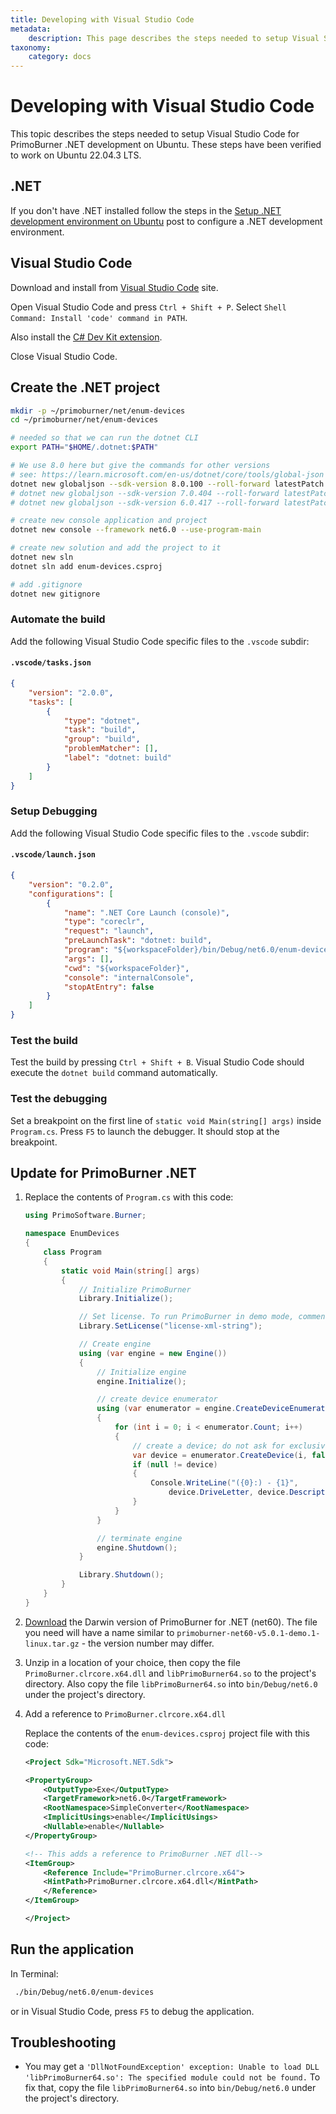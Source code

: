 ```yaml
---
title: Developing with Visual Studio Code
metadata:
    description: This page describes the steps needed to setup Visual Studio Code for PrimoBurner .NET development on Ubuntu
taxonomy:
    category: docs
---
```


# Developing with Visual Studio Code

This topic describes the steps needed to setup Visual Studio Code for PrimoBurner .NET development on Ubuntu. These steps have been verified to work on Ubuntu 22.04.3 LTS.

## .NET

If you don't have .NET installed follow the steps in the [Setup .NET development environment on Ubuntu](https://blog.primosoftware.com/setup-net-development-environment-ubuntu/) post to configure a .NET development environment. 

## Visual Studio Code

Download and install from [Visual Studio Code](https://code.visualstudio.com/download) site.

Open Visual Studio Code and press `Ctrl + Shift + P`. Select `Shell Command: Install 'code' command in PATH`. 

Also install the [C# Dev Kit extension](https://marketplace.visualstudio.com/items?itemName=ms-dotnettools.csdevkit).

Close Visual Studio Code.

## Create the .NET project 

```bash
mkdir -p ~/primoburner/net/enum-devices
cd ~/primoburner/net/enum-devices

# needed so that we can run the dotnet CLI
export PATH="$HOME/.dotnet:$PATH"

# We use 8.0 here but give the commands for other versions
# see: https://learn.microsoft.com/en-us/dotnet/core/tools/global-json 
dotnet new globaljson --sdk-version 8.0.100 --roll-forward latestPatch
# dotnet new globaljson --sdk-version 7.0.404 --roll-forward latestPatch
# dotnet new globaljson --sdk-version 6.0.417 --roll-forward latestPatch

# create new console application and project
dotnet new console --framework net6.0 --use-program-main 

# create new solution and add the project to it
dotnet new sln
dotnet sln add enum-devices.csproj

# add .gitignore
dotnet new gitignore
```

### Automate the build

Add the following Visual Studio Code specific files to the `.vscode` subdir:

#### `.vscode/tasks.json`

```json
{
    "version": "2.0.0",
    "tasks": [
        {
            "type": "dotnet",
            "task": "build",
            "group": "build",
            "problemMatcher": [],
            "label": "dotnet: build"
        }
    ]
}
```

### Setup Debugging

Add the following Visual Studio Code specific files to the `.vscode` subdir:

#### `.vscode/launch.json`

```json
{
    "version": "0.2.0",
    "configurations": [
        {
            "name": ".NET Core Launch (console)",
            "type": "coreclr",
            "request": "launch",
            "preLaunchTask": "dotnet: build",
            "program": "${workspaceFolder}/bin/Debug/net6.0/enum-devices.dll",
            "args": [],
            "cwd": "${workspaceFolder}",
            "console": "internalConsole",
            "stopAtEntry": false
        }
    ]
}
```

### Test the build

Test the build by pressing `Ctrl + Shift + B`. Visual Studio Code should execute the `dotnet build` command automatically.

### Test the debugging

Set a breakpoint on the first line of `static void Main(string[] args)` inside `Program.cs`. Press `F5` to launch the debugger. It should stop at the breakpoint.

## Update for PrimoBurner .NET

1. Replace the contents of `Program.cs` with this code:

    ```csharp
    using PrimoSoftware.Burner;

    namespace EnumDevices
    {
        class Program
        {
            static void Main(string[] args)
            {
                // Initialize PrimoBurner
                Library.Initialize();

                // Set license. To run PrimoBurner in demo mode, comment the next line out
                Library.SetLicense("license-xml-string");

                // Create engine
                using (var engine = new Engine())
                {
                    // Initialize engine
                    engine.Initialize();

                    // create device enumerator
                    using (var enumerator = engine.CreateDeviceEnumerator())
                    {
                        for (int i = 0; i < enumerator.Count; i++)
                        {
                            // create a device; do not ask for exclusive access
                            var device = enumerator.CreateDevice(i, false);
                            if (null != device)
                            {
                                Console.WriteLine("({0}:) - {1}",
                                    device.DriveLetter, device.Description);
                            }
                        }
                    }

                    // terminate engine
                    engine.Shutdown();
                }

                Library.Shutdown();
            }
        }
    }
    ```

2. [Download](https://github.com/primoburner/primoburner-net-core/releases/) the Darwin version of PrimoBurner for .NET (net60). The file you need will have a name similar to `primoburner-net60-v5.0.1-demo.1-linux.tar.gz` - the version number may differ. 

3. Unzip in a location of your choice, then copy the file `PrimoBurner.clrcore.x64.dll` and `libPrimoBurner64.so` to the project's directory. Also copy the file `libPrimoBurner64.so` into `bin/Debug/net6.0` under the project's directory.

4. Add a reference to `PrimoBurner.clrcore.x64.dll` 

    Replace the contents of the `enum-devices.csproj` project file with this code:

    ```xml
    <Project Sdk="Microsoft.NET.Sdk">

    <PropertyGroup>
        <OutputType>Exe</OutputType>
        <TargetFramework>net6.0</TargetFramework>
        <RootNamespace>SimpleConverter</RootNamespace>
        <ImplicitUsings>enable</ImplicitUsings>
        <Nullable>enable</Nullable>
    </PropertyGroup>

    <!-- This adds a reference to PrimoBurner .NET dll-->
    <ItemGroup>
        <Reference Include="PrimoBurner.clrcore.x64">
        <HintPath>PrimoBurner.clrcore.x64.dll</HintPath>
        </Reference>  
    </ItemGroup>
    
    </Project>
    ```

## Run the application

In Terminal:

```bash
 ./bin/Debug/net6.0/enum-devices
```

or in Visual Studio Code, press `F5` to debug the application. 

## Troubleshooting

* You may get a `'DllNotFoundException' exception: Unable to load DLL 'libPrimoBurner64.so': The specified module could not be found.` To fix that, copy the file `libPrimoBurner64.so` into `bin/Debug/net6.0` under the project's directory.
